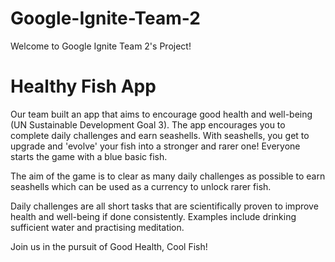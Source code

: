 # Google-Ignite-Team-2
Welcome to Google Ignite Team 2's Project!

# Healthy Fish App
Our team built an app that aims to encourage good health and well-being (UN Sustainable Development Goal 3). The app encourages you to complete daily challenges and earn seashells. With seashells, you get to upgrade and 'evolve' your fish into a stronger and rarer one! Everyone starts the game with a blue basic fish.

The aim of the game is to clear as many daily challenges as possible to earn seashells which can be used as a currency to unlock rarer fish.

Daily challenges are all short tasks that are scientifically proven to improve health and well-being if done consistently. Examples include drinking sufficient water and practising meditation.

Join us in the pursuit of Good Health, Cool Fish!
